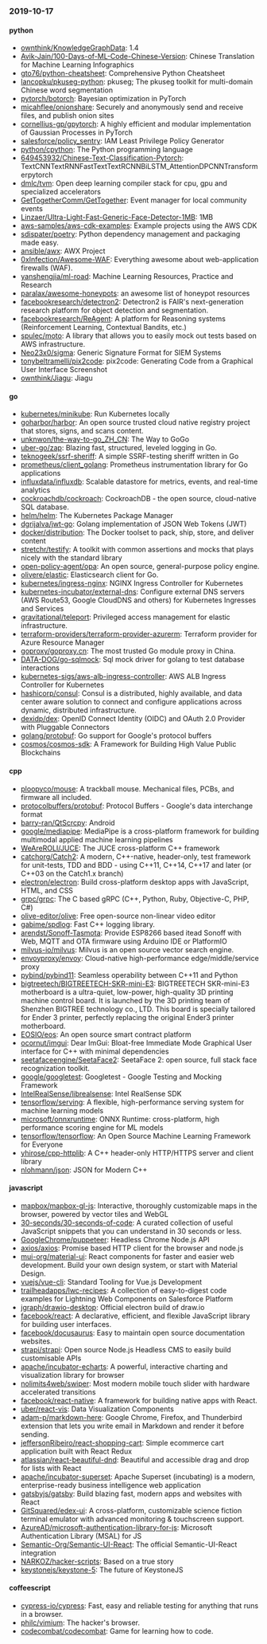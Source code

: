### 2019-10-17

#### python
* [ownthink/KnowledgeGraphData](https://github.com/ownthink/KnowledgeGraphData): 1.4
* [Avik-Jain/100-Days-of-ML-Code-Chinese-Version](https://github.com/Avik-Jain/100-Days-of-ML-Code-Chinese-Version): Chinese Translation for Machine Learning Infographics
* [gto76/python-cheatsheet](https://github.com/gto76/python-cheatsheet): Comprehensive Python Cheatsheet
* [lancopku/pkuseg-python](https://github.com/lancopku/pkuseg-python): pkuseg; The pkuseg toolkit for multi-domain Chinese word segmentation
* [pytorch/botorch](https://github.com/pytorch/botorch): Bayesian optimization in PyTorch
* [micahflee/onionshare](https://github.com/micahflee/onionshare): Securely and anonymously send and receive files, and publish onion sites
* [cornellius-gp/gpytorch](https://github.com/cornellius-gp/gpytorch): A highly efficient and modular implementation of Gaussian Processes in PyTorch
* [salesforce/policy_sentry](https://github.com/salesforce/policy_sentry): IAM Least Privilege Policy Generator
* [python/cpython](https://github.com/python/cpython): The Python programming language
* [649453932/Chinese-Text-Classification-Pytorch](https://github.com/649453932/Chinese-Text-Classification-Pytorch): TextCNNTextRNNFastTextTextRCNNBiLSTM_AttentionDPCNNTransformerpytorch
* [dmlc/tvm](https://github.com/dmlc/tvm): Open deep learning compiler stack for cpu, gpu and specialized accelerators
* [GetTogetherComm/GetTogether](https://github.com/GetTogetherComm/GetTogether): Event manager for local community events
* [Linzaer/Ultra-Light-Fast-Generic-Face-Detector-1MB](https://github.com/Linzaer/Ultra-Light-Fast-Generic-Face-Detector-1MB):  1MB
* [aws-samples/aws-cdk-examples](https://github.com/aws-samples/aws-cdk-examples): Example projects using the AWS CDK
* [sdispater/poetry](https://github.com/sdispater/poetry): Python dependency management and packaging made easy.
* [ansible/awx](https://github.com/ansible/awx): AWX Project
* [0xInfection/Awesome-WAF](https://github.com/0xInfection/Awesome-WAF):  Everything awesome about web-application firewalls (WAF).
* [yanshengjia/ml-road](https://github.com/yanshengjia/ml-road): Machine Learning Resources, Practice and Research
* [paralax/awesome-honeypots](https://github.com/paralax/awesome-honeypots): an awesome list of honeypot resources
* [facebookresearch/detectron2](https://github.com/facebookresearch/detectron2): Detectron2 is FAIR's next-generation research platform for object detection and segmentation.
* [facebookresearch/ReAgent](https://github.com/facebookresearch/ReAgent): A platform for Reasoning systems (Reinforcement Learning, Contextual Bandits, etc.)
* [spulec/moto](https://github.com/spulec/moto): A library that allows you to easily mock out tests based on AWS infrastructure.
* [Neo23x0/sigma](https://github.com/Neo23x0/sigma): Generic Signature Format for SIEM Systems
* [tonybeltramelli/pix2code](https://github.com/tonybeltramelli/pix2code): pix2code: Generating Code from a Graphical User Interface Screenshot
* [ownthink/Jiagu](https://github.com/ownthink/Jiagu): Jiagu         

#### go
* [kubernetes/minikube](https://github.com/kubernetes/minikube): Run Kubernetes locally
* [goharbor/harbor](https://github.com/goharbor/harbor): An open source trusted cloud native registry project that stores, signs, and scans content.
* [unknwon/the-way-to-go_ZH_CN](https://github.com/unknwon/the-way-to-go_ZH_CN): The Way to GoGo 
* [uber-go/zap](https://github.com/uber-go/zap): Blazing fast, structured, leveled logging in Go.
* [teknogeek/ssrf-sheriff](https://github.com/teknogeek/ssrf-sheriff): A simple SSRF-testing sheriff written in Go
* [prometheus/client_golang](https://github.com/prometheus/client_golang): Prometheus instrumentation library for Go applications
* [influxdata/influxdb](https://github.com/influxdata/influxdb): Scalable datastore for metrics, events, and real-time analytics
* [cockroachdb/cockroach](https://github.com/cockroachdb/cockroach): CockroachDB - the open source, cloud-native SQL database.
* [helm/helm](https://github.com/helm/helm): The Kubernetes Package Manager
* [dgrijalva/jwt-go](https://github.com/dgrijalva/jwt-go): Golang implementation of JSON Web Tokens (JWT)
* [docker/distribution](https://github.com/docker/distribution): The Docker toolset to pack, ship, store, and deliver content
* [stretchr/testify](https://github.com/stretchr/testify): A toolkit with common assertions and mocks that plays nicely with the standard library
* [open-policy-agent/opa](https://github.com/open-policy-agent/opa): An open source, general-purpose policy engine.
* [olivere/elastic](https://github.com/olivere/elastic): Elasticsearch client for Go.
* [kubernetes/ingress-nginx](https://github.com/kubernetes/ingress-nginx): NGINX Ingress Controller for Kubernetes
* [kubernetes-incubator/external-dns](https://github.com/kubernetes-incubator/external-dns): Configure external DNS servers (AWS Route53, Google CloudDNS and others) for Kubernetes Ingresses and Services
* [gravitational/teleport](https://github.com/gravitational/teleport): Privileged access management for elastic infrastructure.
* [terraform-providers/terraform-provider-azurerm](https://github.com/terraform-providers/terraform-provider-azurerm): Terraform provider for Azure Resource Manager
* [goproxy/goproxy.cn](https://github.com/goproxy/goproxy.cn): The most trusted Go module proxy in China.
* [DATA-DOG/go-sqlmock](https://github.com/DATA-DOG/go-sqlmock): Sql mock driver for golang to test database interactions
* [kubernetes-sigs/aws-alb-ingress-controller](https://github.com/kubernetes-sigs/aws-alb-ingress-controller): AWS ALB Ingress Controller for Kubernetes
* [hashicorp/consul](https://github.com/hashicorp/consul): Consul is a distributed, highly available, and data center aware solution to connect and configure applications across dynamic, distributed infrastructure.
* [dexidp/dex](https://github.com/dexidp/dex): OpenID Connect Identity (OIDC) and OAuth 2.0 Provider with Pluggable Connectors
* [golang/protobuf](https://github.com/golang/protobuf): Go support for Google's protocol buffers
* [cosmos/cosmos-sdk](https://github.com/cosmos/cosmos-sdk):  A Framework for Building High Value Public Blockchains 

#### cpp
* [ploopyco/mouse](https://github.com/ploopyco/mouse): A trackball mouse. Mechanical files, PCBs, and firmware all included.
* [protocolbuffers/protobuf](https://github.com/protocolbuffers/protobuf): Protocol Buffers - Google's data interchange format
* [barry-ran/QtScrcpy](https://github.com/barry-ran/QtScrcpy): Android
* [google/mediapipe](https://github.com/google/mediapipe): MediaPipe is a cross-platform framework for building multimodal applied machine learning pipelines
* [WeAreROLI/JUCE](https://github.com/WeAreROLI/JUCE): The JUCE cross-platform C++ framework
* [catchorg/Catch2](https://github.com/catchorg/Catch2): A modern, C++-native, header-only, test framework for unit-tests, TDD and BDD - using C++11, C++14, C++17 and later (or C++03 on the Catch1.x branch)
* [electron/electron](https://github.com/electron/electron): Build cross-platform desktop apps with JavaScript, HTML, and CSS
* [grpc/grpc](https://github.com/grpc/grpc): The C based gRPC (C++, Python, Ruby, Objective-C, PHP, C#)
* [olive-editor/olive](https://github.com/olive-editor/olive): Free open-source non-linear video editor
* [gabime/spdlog](https://github.com/gabime/spdlog): Fast C++ logging library.
* [arendst/Sonoff-Tasmota](https://github.com/arendst/Sonoff-Tasmota): Provide ESP8266 based itead Sonoff with Web, MQTT and OTA firmware using Arduino IDE or PlatformIO
* [milvus-io/milvus](https://github.com/milvus-io/milvus): Milvus is an open source vector search engine.
* [envoyproxy/envoy](https://github.com/envoyproxy/envoy): Cloud-native high-performance edge/middle/service proxy
* [pybind/pybind11](https://github.com/pybind/pybind11): Seamless operability between C++11 and Python
* [bigtreetech/BIGTREETECH-SKR-mini-E3](https://github.com/bigtreetech/BIGTREETECH-SKR-mini-E3): BIGTREETECH SKR-mini-E3 motherboard is a ultra-quiet, low-power, high-quality 3D printing machine control board. It is launched by the 3D printing team of Shenzhen BIGTREE technology co., LTD. This board is specially tailored for Ender 3 printer, perfectly replacing the original Ender3 printer motherboard.
* [EOSIO/eos](https://github.com/EOSIO/eos): An open source smart contract platform
* [ocornut/imgui](https://github.com/ocornut/imgui): Dear ImGui: Bloat-free Immediate Mode Graphical User interface for C++ with minimal dependencies
* [seetafaceengine/SeetaFace2](https://github.com/seetafaceengine/SeetaFace2): SeetaFace 2: open source, full stack face recognization toolkit.
* [google/googletest](https://github.com/google/googletest): Googletest - Google Testing and Mocking Framework
* [IntelRealSense/librealsense](https://github.com/IntelRealSense/librealsense): Intel RealSense SDK
* [tensorflow/serving](https://github.com/tensorflow/serving): A flexible, high-performance serving system for machine learning models
* [microsoft/onnxruntime](https://github.com/microsoft/onnxruntime): ONNX Runtime: cross-platform, high performance scoring engine for ML models
* [tensorflow/tensorflow](https://github.com/tensorflow/tensorflow): An Open Source Machine Learning Framework for Everyone
* [yhirose/cpp-httplib](https://github.com/yhirose/cpp-httplib): A C++ header-only HTTP/HTTPS server and client library
* [nlohmann/json](https://github.com/nlohmann/json): JSON for Modern C++

#### javascript
* [mapbox/mapbox-gl-js](https://github.com/mapbox/mapbox-gl-js): Interactive, thoroughly customizable maps in the browser, powered by vector tiles and WebGL
* [30-seconds/30-seconds-of-code](https://github.com/30-seconds/30-seconds-of-code): A curated collection of useful JavaScript snippets that you can understand in 30 seconds or less.
* [GoogleChrome/puppeteer](https://github.com/GoogleChrome/puppeteer): Headless Chrome Node.js API
* [axios/axios](https://github.com/axios/axios): Promise based HTTP client for the browser and node.js
* [mui-org/material-ui](https://github.com/mui-org/material-ui): React components for faster and easier web development. Build your own design system, or start with Material Design.
* [vuejs/vue-cli](https://github.com/vuejs/vue-cli):  Standard Tooling for Vue.js Development
* [trailheadapps/lwc-recipes](https://github.com/trailheadapps/lwc-recipes): A collection of easy-to-digest code examples for Lightning Web Components on Salesforce Platform
* [jgraph/drawio-desktop](https://github.com/jgraph/drawio-desktop): Official electron build of draw.io
* [facebook/react](https://github.com/facebook/react): A declarative, efficient, and flexible JavaScript library for building user interfaces.
* [facebook/docusaurus](https://github.com/facebook/docusaurus): Easy to maintain open source documentation websites.
* [strapi/strapi](https://github.com/strapi/strapi):  Open source Node.js Headless CMS to easily build customisable APIs
* [apache/incubator-echarts](https://github.com/apache/incubator-echarts): A powerful, interactive charting and visualization library for browser
* [nolimits4web/swiper](https://github.com/nolimits4web/swiper): Most modern mobile touch slider with hardware accelerated transitions
* [facebook/react-native](https://github.com/facebook/react-native): A framework for building native apps with React.
* [uber/react-vis](https://github.com/uber/react-vis): Data Visualization Components
* [adam-p/markdown-here](https://github.com/adam-p/markdown-here): Google Chrome, Firefox, and Thunderbird extension that lets you write email in Markdown and render it before sending.
* [jeffersonRibeiro/react-shopping-cart](https://github.com/jeffersonRibeiro/react-shopping-cart):  Simple ecommerce cart application built with React Redux
* [atlassian/react-beautiful-dnd](https://github.com/atlassian/react-beautiful-dnd): Beautiful and accessible drag and drop for lists with React
* [apache/incubator-superset](https://github.com/apache/incubator-superset): Apache Superset (incubating) is a modern, enterprise-ready business intelligence web application
* [gatsbyjs/gatsby](https://github.com/gatsbyjs/gatsby): Build blazing fast, modern apps and websites with React
* [GitSquared/edex-ui](https://github.com/GitSquared/edex-ui): A cross-platform, customizable science fiction terminal emulator with advanced monitoring & touchscreen support.
* [AzureAD/microsoft-authentication-library-for-js](https://github.com/AzureAD/microsoft-authentication-library-for-js): Microsoft Authentication Library (MSAL) for JS
* [Semantic-Org/Semantic-UI-React](https://github.com/Semantic-Org/Semantic-UI-React): The official Semantic-UI-React integration
* [NARKOZ/hacker-scripts](https://github.com/NARKOZ/hacker-scripts): Based on a true story
* [keystonejs/keystone-5](https://github.com/keystonejs/keystone-5):  The future of KeystoneJS

#### coffeescript
* [cypress-io/cypress](https://github.com/cypress-io/cypress): Fast, easy and reliable testing for anything that runs in a browser.
* [philc/vimium](https://github.com/philc/vimium): The hacker's browser.
* [codecombat/codecombat](https://github.com/codecombat/codecombat): Game for learning how to code.
